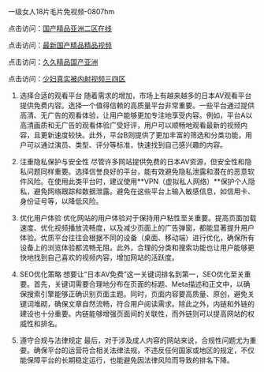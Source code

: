 一级女人18片毛片免视频-0807hm

点击访问：<a href="https://gfd-5xg.pages.dev/">国产精品亚洲二区在线</a>

点击访问：<a href="https://vassv.pages.dev/">最新国产精品精品视频</a>

点击访问：<a href="https://tfda.pages.dev/">久久精品国产亚洲</a>

点击访问：<a href="https://heiliaoxwd5i8.pages.dev">少妇真实被内射视频三四区</a>

1. 选择合适的观看平台
随着需求的增加，市场上有越来越多的日本AV观看平台提供免费内容。选择一个值得信赖的高质量平台非常重要。一些平台通过提供高清、无广告的观看体验，让用户能够更加专注地享受内容。例如，平台A以高清画质和无广告的观看体验广受好评，用户可以顺畅地观看最新的视频内容，且更新速度较快。此外，平台B则提供了更加丰富的筛选和分类功能，用户可以通过演员、类型、评分等标准，快速找到自己感兴趣的内容。

2. 注重隐私保护与安全性
尽管许多网站提供免费的日本AV资源，但安全性和隐私问题同样重要。选择信誉良好的平台，能有效避免隐私泄露和潜在的恶意软件风险。在使用此类平台时，建议使用**VPN（虚拟私人网络）**保护个人隐私，避免网络跟踪和数据泄露。避免在这些平台上输入敏感信息，如信用卡、身份证号等，以降低风险。

3. 优化用户体验
优化网站的用户体验对于保持用户粘性至关重要。提高页面加载速度、优化视频播放流畅度，以及减少页面上的广告弹窗，都能显著提升用户体验。优质平台往往会根据不同的设备（桌面、移动端）进行优化，确保所有设备上的浏览体验都流畅无阻。此外，合理的分类和搜索功能也让用户能够更快地找到自己喜欢的视频内容，增加网站的活跃度。

4. SEO优化策略
想要让“日本AV免费”这一关键词排名到第一，SEO优化至关重要。首先，关键词需要合理地分布在页面的标题、Meta描述和正文中，以确保搜索引擎能够正确识别页面主题。同时，页面内容要高质量、原创，避免关键词堆砌，确保文章自然流畅，符合用户阅读需求。除此之外，内链和外链的建设也十分重要。内链能够增强页面间的关联性，而外链则可以提高网站的权威性和排名。

5. 遵守合规与法律规定
最后，对于涉及成人内容的网站来说，合规性问题尤为重要。确保平台的运营符合相关法律法规，不违反任何国家或地区的规定，不仅能保障平台的长期稳定运行，也能避免因法律风险而导致的排名下降。
<span style="display:none;">[Canonical link](）</span>
